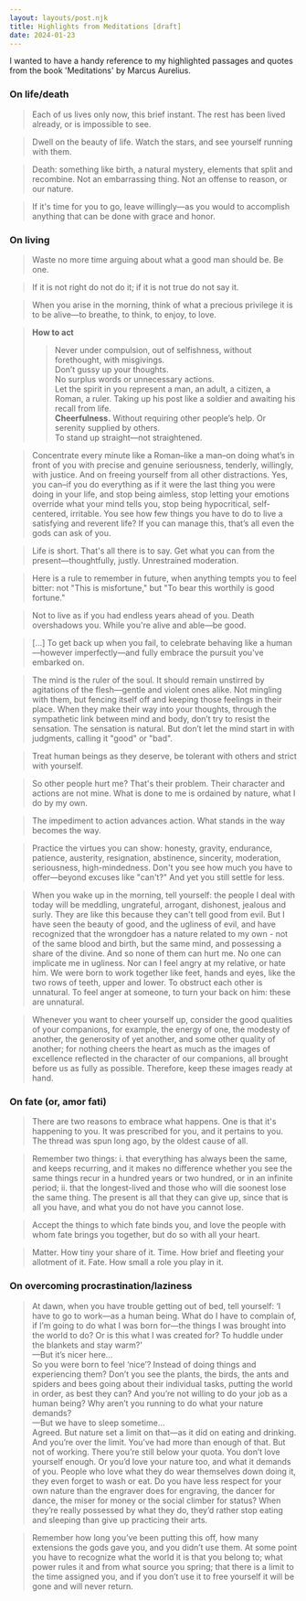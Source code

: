```yaml
---
layout: layouts/post.njk
title: Highlights from Meditations [draft]
date: 2024-01-23
---
```

I wanted to have a handy reference to my highlighted passages and quotes from the book 'Meditations' by Marcus Aurelius.

### On life/death
> Each of us lives only now, this brief instant. The rest has been lived already, or is impossible to see.  

> Dwell on the beauty of life. Watch the stars, and see yourself running with them.

> Death: something like birth, a natural mystery, elements that split and recombine. Not an embarrassing thing. Not an offense to reason, or our nature.

> If it's time for you to go, leave willingly—as you would to accomplish anything that can be done with grace and honor.

### On living
> Waste no more time arguing about what a good man should be. Be one.

> If it is not right do not do it; if it is not true do not say it.

> When you arise in the morning, think of what a precious privilege it is to be alive—to breathe, to think, to enjoy, to love.

> **How to act**  <br/>
>> Never under compulsion, out of selfishness, without forethought, with misgivings.  <br/>
>> Don’t gussy up your thoughts.  <br/>
>> No surplus words or unnecessary actions.  <br/>
>> Let the spirit in you represent a man, an adult, a citizen, a Roman, a ruler. Taking up his post like a soldier and awaiting his recall from life.  <br/>
> **Cheerfulness.** Without requiring other people’s help. Or serenity supplied by others.  <br/>
>> To stand up straight—not straightened.

> Concentrate every minute like a Roman–like a man–on doing what’s in front of you with precise and genuine seriousness, tenderly, willingly, with justice. And on freeing yourself from all other distractions. Yes, you can–if you do everything as if it were the last thing you were doing in your life, and stop being aimless, stop letting your emotions override what your mind tells you, stop being hypocritical, self-centered, irritable. You see how few things you have to do to live a satisfying and reverent life? If you can manage this, that’s all even the gods can ask of you.

> Life is short. That's all there is to say. Get what you can from the present—thoughtfully, justly. Unrestrained moderation.

> Here is a rule to remember in future, when anything tempts you to feel bitter: not "This is misfortune," but "To bear this worthily is good fortune."

> Not to live as if you had endless years ahead of you. Death overshadows you. While you're alive and able—be good.

> [...] To get back up when you fail, to celebrate behaving like a human—however imperfectly—and fully embrace the pursuit you've embarked on.

> The mind is the ruler of the soul. It should remain unstirred by agitations of the flesh—gentle and violent ones alike. Not mingling with them, but fencing itself off and keeping those feelings in their place. When they make their way into your thoughts, through the sympathetic link between mind and body, don’t try to resist the sensation. The sensation is natural. But don’t let the mind start in with judgments, calling it "good" or "bad".

> Treat human beings as they deserve, be tolerant with others and strict with yourself.

> So other people hurt me? That's their problem. Their character and actions are not mine. What is done to me is ordained by nature, what I do by my own.

> The impediment to action advances action. What stands in the way becomes the way.

> Practice the virtues you can show: honesty, gravity, endurance, patience, austerity, resignation, abstinence, sincerity, moderation, seriousness, high-mindedness. Don't you see how much you have to offer—beyond excuses like "can't?" And yet you still settle for less.

> When you wake up in the morning, tell yourself: the people I deal with today will be meddling, ungrateful, arrogant, dishonest, jealous and surly. They are like this because they can't tell good from evil. But I have seen the beauty of good, and the ugliness of evil, and have recognized that the wrongdoer has a nature related to my own - not of the same blood and birth, but the same mind, and possessing a share of the divine. And so none of them can hurt me. No one can implicate me in ugliness. Nor can I feel angry at my relative, or hate him. We were born to work together like feet, hands and eyes, like the two rows of teeth, upper and lower. To obstruct each other is unnatural. To feel anger at someone, to turn your back on him: these are unnatural.

> Whenever you want to cheer yourself up, consider the good qualities of your companions, for example, the energy of one, the modesty of another, the generosity of yet another, and some other quality of another; for nothing cheers the heart as much as the images of excellence reflected in the character of our companions, all brought before us as fully as possible. Therefore, keep these images ready at hand.

### On fate (or, amor fati)
> There are two reasons to embrace what happens. One is that it's happening to you. It was prescribed for you, and it pertains to you. The thread was spun long ago, by the oldest cause of all.

> Remember two things: i. that everything has always been the same, and keeps recurring, and it makes no difference whether you see the same things recur in a hundred years or two hundred, or in an infinite period; ii. that the longest-lived and those who will die soonest lose the same thing. The present is all that they can give up, since that is all you have, and what you do not have you cannot lose.

> Accept the things to which fate binds you, and love the people with whom fate brings you together, but do so with all your heart.

> Matter. How tiny your share of it. Time. How brief and fleeting your allotment of it. Fate. How small a role you play in it.

### On overcoming procrastination/laziness

> At dawn, when you have trouble getting out of bed, tell yourself: ‘I have to go to work—as a human being. What do I have to complain of, if I’m going to do what I was born for—the things I was brought into the world to do? Or is this what I was created for? To huddle under the blankets and stay warm?'  <br/>
—But it’s nicer here…  <br/>
So you were born to feel ‘nice’? Instead of doing things and experiencing them? Don’t you see the plants, the birds, the ants and spiders and bees going about their individual tasks, putting the world in order, as best they can? And you’re not willing to do your job as a human being? Why aren’t you running to do what your nature demands?  <br/>
—But we have to sleep sometime…  <br/>
Agreed. But nature set a limit on that—as it did on eating and drinking. And you’re over the limit. You’ve had more than enough of that. But not of working. There you’re still below your quota. You don’t love yourself enough. Or you’d love your nature too, and what it demands of you. People who love what they do wear themselves down doing it, they even forget to wash or eat. Do you have less respect for your own nature than the engraver does for engraving, the dancer for dance, the miser for money or the social climber for status? When they’re really possessed by what they do, they’d rather stop eating and sleeping than give up practicing their arts.

> Remember how long you’ve been putting this off, how many extensions the gods gave you, and you didn’t use them. At some point you have to recognize what the world it is that you belong to; what power rules it and from what source you spring; that there is a limit to the time assigned you, and if you don’t use it to free yourself it will be gone and will never return.


